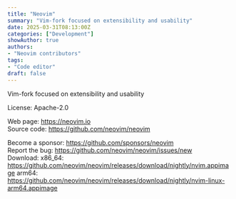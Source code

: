 ```yaml
---
title: "Neovim"
summary: "Vim-fork focused on extensibility and usability"
date: 2025-03-31T08:13:00Z
categories: ["Development"]
showAuthor: true
authors:
- "Neovim contributors"
tags: 
- "Code editor"
draft: false
---
```


Vim-fork focused on extensibility and usability

License: Apache-2.0

Web page: <https://neovim.io>  
Source code: <https://github.com/neovim/neovim>

Become a sponsor: <https://github.com/sponsors/neovim>  
Report the bug: <https://github.com/neovim/neovim/issues/new>  
Download: x86_64: <https://github.com/neovim/neovim/releases/download/nightly/nvim.appimage>
arm64: <https://github.com/neovim/neovim/releases/download/nightly/nvim-linux-arm64.appimage>
